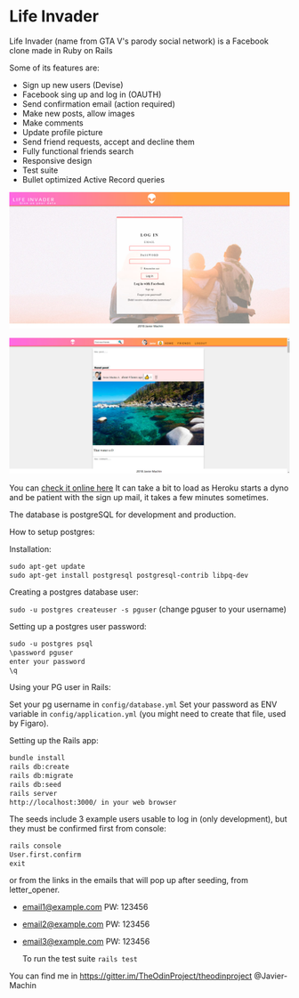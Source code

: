 # Life Invader

Life Invader (name from GTA V's parody social network) is a Facebook clone made in Ruby on Rails

Some of its features are:

* Sign up new users (Devise)
* Facebook sing up and log in (OAUTH)
* Send confirmation email (action required)
* Make new posts, allow images
* Make comments
* Update profile picture
* Send friend requests, accept and decline them
* Fully functional friends search
* Responsive design
* Test suite
* Bullet optimized Active Record queries

![Life Invader screenshot 1](public/LifeInvader1.jpg)

![Life Invader screenshot 2](public/LifeInvader2.jpg)

You can [check it online here](https://life-invader-fb.herokuapp.com) 
It can take a bit to load as Heroku starts a dyno and be patient with the sign up mail, 
it takes a few minutes sometimes.

The database is postgreSQL for development and production.

How to setup postgres:

Installation:

```
sudo apt-get update
sudo apt-get install postgresql postgresql-contrib libpq-dev

```
Creating a postgres database user:

`sudo -u postgres createuser -s pguser` (change pguser to your username)

Setting up a postgres user password:

```
sudo -u postgres psql 
\password pguser 
enter your password
\q
``` 

Using your PG user in Rails:

Set your pg username in `config/database.yml`
Set your password as ENV variable in `config/application.yml` (you might need to create that file, used by Figaro).

Setting up the Rails app:

```
bundle install
rails db:create
rails db:migrate
rails db:seed
rails server
http://localhost:3000/ in your web browser
```
The seeds include 3 example users usable to log in (only development), but they must be confirmed first from console:
```
rails console
User.first.confirm
exit
```
or from the links in the emails that will pop up after seeding, from letter_opener.

* email1@example.com 
  PW: 123456

* email2@example.com 
  PW: 123456

* email3@example.com 
  PW: 123456

  To run the test suite `rails test`

You can find me in https://gitter.im/TheOdinProject/theodinproject  @Javier-Machin
